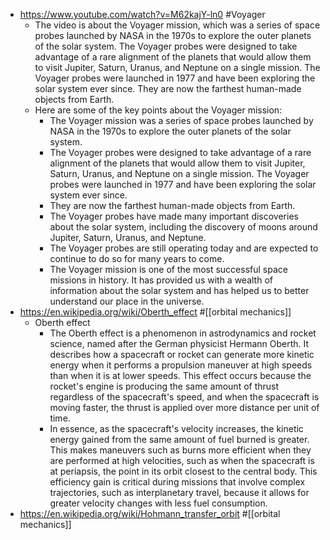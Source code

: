- https://www.youtube.com/watch?v=M62kajY-ln0 #Voyager
	- The video is about the Voyager mission, which was a series of space probes launched by NASA in the 1970s to explore the outer planets of the solar system. The Voyager probes were designed to take advantage of a rare alignment of the planets that would allow them to visit Jupiter, Saturn, Uranus, and Neptune on a single mission. The Voyager probes were launched in 1977 and have been exploring the solar system ever since. They are now the farthest human-made objects from Earth.
	- Here are some of the key points about the Voyager mission:
		- The Voyager mission was a series of space probes launched by NASA in the 1970s to explore the outer planets of the solar system.
		- The Voyager probes were designed to take advantage of a rare alignment of the planets that would allow them to visit Jupiter, Saturn, Uranus, and Neptune on a single mission.
		  The Voyager probes were launched in 1977 and have been exploring the solar system ever since.
		- They are now the farthest human-made objects from Earth.
		- The Voyager probes have made many important discoveries about the solar system, including the discovery of moons around Jupiter, Saturn, Uranus, and Neptune.
		- The Voyager probes are still operating today and are expected to continue to do so for many years to come.
		- The Voyager mission is one of the most successful space missions in history. It has provided us with a wealth of information about the solar system and has helped us to better understand our place in the universe.
- https://en.wikipedia.org/wiki/Oberth_effect #[[orbital mechanics]]
	- Oberth effect
		- The Oberth effect is a phenomenon in astrodynamics and rocket science, named after the German physicist Hermann Oberth. It describes how a spacecraft or rocket can generate more kinetic energy when it performs a propulsion maneuver at high speeds than when it is at lower speeds. This effect occurs because the rocket's engine is producing the same amount of thrust regardless of the spacecraft's speed, and when the spacecraft is moving faster, the thrust is applied over more distance per unit of time.
		- In essence, as the spacecraft's velocity increases, the kinetic energy gained from the same amount of fuel burned is greater. This makes maneuvers such as burns more efficient when they are performed at high velocities, such as when the spacecraft is at periapsis, the point in its orbit closest to the central body. This efficiency gain is critical during missions that involve complex trajectories, such as interplanetary travel, because it allows for greater velocity changes with less fuel consumption.
- https://en.wikipedia.org/wiki/Hohmann_transfer_orbit #[[orbital mechanics]]